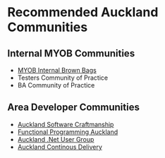 # Recommended Auckland Communities

## Internal MYOB Communities

* [MYOB Internal Brown Bags](https://www.meetup.com/MYOB-Auckland-Brown-Bags/)  
* Testers Community of Practice
* BA Community of Practice

## Area Developer Communities

* [Auckland Software Craftmanship](https://www.meetup.com/auckland-software-craftsmanship/)  
* [Functional Programming Auckland](https://www.meetup.com/Functional-Programming-Auckland)  
* [Auckland .Net User Group](https://www.meetup.com/AKL-NET/)  
* [Auckland Continous Delivery](https://www.meetup.com/Auckland-Continuous-Delivery/)  

